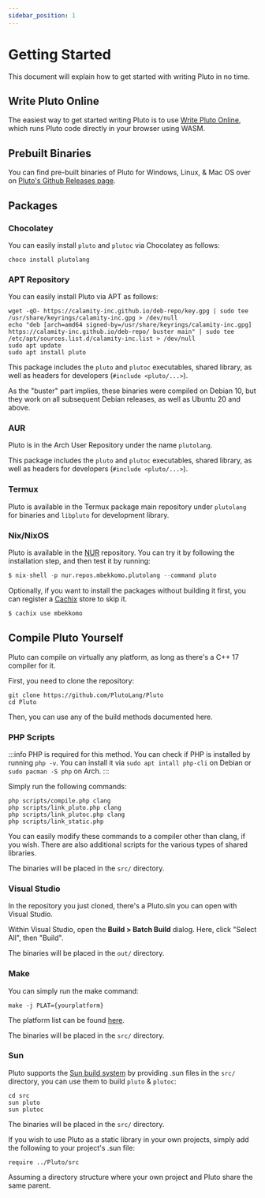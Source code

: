 ```yaml
---
sidebar_position: 1
---
```


# Getting Started

This document will explain how to get started with writing Pluto in no time.

## Write Pluto Online

The easiest way to get started writing Pluto is to use [Write Pluto Online](https://pluto-lang.org/web/), which runs Pluto code directly in your browser using WASM.

## Prebuilt Binaries

You can find pre-built binaries of Pluto for Windows, Linux, & Mac OS over on [Pluto's Github Releases page](https://github.com/PlutoLang/Pluto/releases).

## Packages

### Chocolatey

You can easily install `pluto` and `plutoc` via Chocolatey as follows:

```
choco install plutolang
```

### APT Repository

You can easily install Pluto via APT as follows:

```
wget -qO- https://calamity-inc.github.io/deb-repo/key.gpg | sudo tee /usr/share/keyrings/calamity-inc.gpg > /dev/null
echo "deb [arch=amd64 signed-by=/usr/share/keyrings/calamity-inc.gpg] https://calamity-inc.github.io/deb-repo/ buster main" | sudo tee /etc/apt/sources.list.d/calamity-inc.list > /dev/null
sudo apt update
sudo apt install pluto
```

This package includes the `pluto` and `plutoc` executables, shared library, as well as headers for developers (`#include <pluto/...>`).

As the "buster" part implies, these binaries were compiled on Debian 10, but they work on all subsequent Debian releases, as well as Ubuntu 20 and above.

### AUR

Pluto is in the Arch User Repository under the name `plutolang`.

This package includes the `pluto` and `plutoc` executables, shared library, as well as headers for developers (`#include <pluto/...>`).

### Termux

Pluto is available in the Termux package main repository under `plutolang` for binaries and `libpluto` for development library.

### Nix/NixOS

Pluto is available in the [NUR](https://github.com/nix-community/NUR) repository. You can try it by following the installation step, and then test it by running:
```nix
$ nix-shell -p nur.repos.mbekkomo.plutolang --command pluto
```

Optionally, if you want to install the packages without building it first, you can register a [Cachix](https://cachix.org) store to skip it.
```sh
$ cachix use mbekkomo
```

## Compile Pluto Yourself

Pluto can compile on virtually any platform, as long as there's a C++ 17 compiler for it.

First, you need to clone the repository:
```
git clone https://github.com/PlutoLang/Pluto
cd Pluto
```

Then, you can use any of the build methods documented here.

### PHP Scripts

:::info
PHP is required for this method. You can check if PHP is installed by running `php -v`. You can install it via `sudo apt intall php-cli` on Debian or `sudo pacman -S php` on Arch.
:::

Simply run the following commands:
```
php scripts/compile.php clang
php scripts/link_pluto.php clang
php scripts/link_plutoc.php clang
php scripts/link_static.php
```
You can easily modify these commands to a compiler other than clang, if you wish. There are also additional scripts for the various types of shared libraries.

The binaries will be placed in the `src/` directory.

### Visual Studio

In the repository you just cloned, there's a Pluto.sln you can open with Visual Studio.

Within Visual Studio, open the **Build > Batch Build** dialog. Here, click "Select All", then "Build".

The binaries will be placed in the `out/` directory.

### Make

You can simply run the make command:
```
make -j PLAT={yourplatform}
```
The platform list can be found [here](https://github.com/PlutoLang/Pluto/blob/main/src/Makefile#L38).

The binaries will be placed in the `src/` directory.

### Sun

Pluto supports the [Sun build system](https://github.com/calamity-inc/Sun) by providing .sun files in the `src/` directory, you can use them to build `pluto` & `plutoc`:
```
cd src
sun pluto
sun plutoc
```

The binaries will be placed in the `src/` directory.

If you wish to use Pluto as a static library in your own projects, simply add the following to your project's .sun file:
```
require ../Pluto/src
```

Assuming a directory structure where your own project and Pluto share the same parent.
